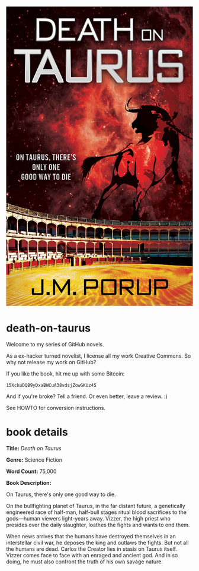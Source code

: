 ![Death on Taurus cover](death-on-taurus-cover.jpg)

death-on-taurus
===============

Welcome to my series of GitHub novels.

As a ex-hacker turned novelist, I license all my work Creative Commons.
So why not release my work on GitHub?

If you like the book, hit me up with some Bitcoin:

    15XckuDQB9yDxaBWCuA38vdsjZowGKUz45

And if you're broke? Tell a friend. Or even better, leave a review. :)

See HOWTO for conversion instructions.

book details
============

**Title:** *Death on Taurus*

**Genre:** Science Fiction

**Word Count:** 75,000

**Book Description:**

On Taurus, there's only one good way to die.

On the bullfighting planet of Taurus, in the far distant future, a genetically engineered race of half-man, half-bull stages ritual blood sacrifices to the gods—human viewers light-years away. Vizzer, the high priest who presides over the daily slaughter, loathes the fights and wants to end them.

When news arrives that the humans have destroyed themselves in an interstellar civil war, he deposes the king and outlaws the fights. But not all the humans are dead. Carlos the Creator lies in stasis on Taurus itself. Vizzer comes face to face with an enraged and ancient god. And in so doing, he must also confront the truth of his own savage nature.

